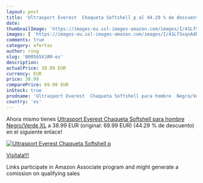 ```yaml
---
layout: post
title: 'Ultrasport Everest  Chaqueta Softshell p al 44.29 % de descuento'
date: 
thumbnailImage: 'https://images-eu.ssl-images-amazon.com/images/I/41LfSxqnAdL._SL200_.jpg'
images: [ 'https://images-eu.ssl-images-amazon.com/images/I/41LfSxqnAdL._SL200_.jpg' ]
comments: true
category: ofertas
author: ring
slug: 'B00565XJAM-es'
description:
actualPrice: 38.99 EUR
currency: EUR
price: 38.99
comparePrice: 69.99 EUR
inStock: true
prodname: 'Ultrasport Everest  Chaqueta Softshell para hombre  Negro/Verde  XL'
country: 'es'
---
```


Ahora mismo tienes [Ultrasport Everest  Chaqueta Softshell para hombre  Negro/Verde  XL](https://www.amazon.es/dp/B00565XJAM/?tag=tolees-21) a 38.99 EUR (original: 69.99 EUR) (44.29 %  de descuento) en el siguiente enlace!

[![Ultrasport Everest  Chaqueta Softshell p](https://images-eu.ssl-images-amazon.com/images/I/41LfSxqnAdL._SL200_.jpg)](https://www.amazon.es/dp/B00565XJAM/?tag=tolees-21)

[Visítala!!!](https://www.amazon.es/dp/B00565XJAM/?tag=tolees-21)

Links participate in Amazon Associate program and might generate a comission on qualifying sales
